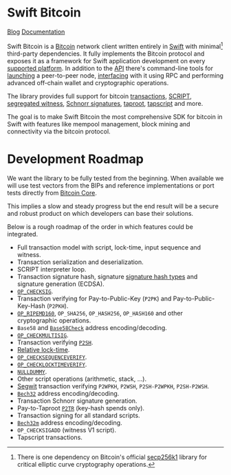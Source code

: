 # Swift Bitcoin

[Blog](https://swift-bitcoin.github.io)
[Documentation](https://swift-bitcoin.github.io/docc/documentation/bitcoin/)

Swift Bitcoin is a [Bitcoin](https://bitcoin.org/bitcoin.pdf) network client written entirely in [Swift](https://www.swift.org/documentation/) with minimal[^1] third-party dependencies. It fully implements the Bitcoin protocol and exposes it as a framework for Swift application development on every [supported platform](https://www.swift.org/platform-support/). In addition to the [API](https://swift-bitcoin.github.io/docc/documentation/bitcoin/) there's command-line tools for [launching](https://swift-bitcoin.github.io/docc/bcnode/documentation/bcnode/) a peer-to-peer node, [interfacing](https://swift-bitcoin.github.io/docc/bcutil/documentation/bcutil/) with it using RPC and performing advanced off-chain wallet and cryptographic operations.

The library provides full support for bitcoin [transactions](https://en.bitcoin.it/wiki/Transaction), [SCRIPT](https://en.bitcoin.it/wiki/Script), [segregated witness](https://github.com/bitcoin/bips/blob/master/bip-0141.mediawiki),
[Schnorr signatures](https://github.com/bitcoin/bips/blob/master/bip-0340.mediawiki), [taproot](https://github.com/bitcoin/bips/blob/master/bip-0341.mediawiki), [tapscript](https://github.com/bitcoin/bips/blob/master/bip-0342.mediawiki) and more.

The goal is to make Swift Bitcoin the most comprehensive SDK for bitcoin in Swift with features like mempool management, block mining and connectivity via the bitcoin protocol.

# Development Roadmap

We want the library to be fully tested from the beginning. When available we will use test vectors from the BIPs and reference implementations or port tests directly from [Bitcoin Core](https://bitcoincore.org).

This implies a slow and steady progress but the end result will be a secure and robust product on which developers can base their solutions.

Below is a rough roadmap of the order in which features could be integrated.

- Full transaction model with script, lock-time, input sequence and witness.
- Transaction serialization and deserialization.
- SCRIPT interpreter loop.
- Transaction signature hash, signature [signature hash types](https://river.com/learn/terms/s/sighash-flag/) and signature generation (ECDSA).
- [`OP_CHECKSIG`](https://en.bitcoin.it/wiki/OP_CHECKSIG).
- Transaction verifying for Pay-to-Public-Key (`P2PK`) and Pay-to-Public-Key-Hash (`P2PKH`).
- [`OP_RIPEMD160`](https://en.bitcoin.it/wiki/RIPEMD-160), `OP_SHA256`, `OP_HASH256`, `OP_HASH160` and other cryptographic operations.
- `Base58` and [`Base58Check`](https://en.bitcoin.it/wiki/Base58Check_encoding) address encoding/decoding.
- [`OP_CHECKMULTISIG`](https://en.bitcoin.it/wiki/OP_CHECKMULTISIG).
- Transaction verifying [`P2SH`](https://github.com/bitcoin/bips/blob/master/bip-0016.mediawiki).
- [Relative lock-time](https://github.com/bitcoin/bips/blob/master/bip-0068.mediawiki).
- [`OP_CHECKSEQUENCEVERIFY`](https://github.com/bitcoin/bips/blob/master/bip-0112.mediawiki).
- [`OP_CHECKLOCKTIMEVERIFY`](https://github.com/bitcoin/bips/blob/master/bip-0065.mediawiki).
- [`NULLDUMMY`](https://en.bitcoin.it/wiki/BIP_0147).
- Other script operations (arithmetic, stack, …).
- [Segwit](https://github.com/bitcoin/bips/blob/master/bip-0143.mediawiki) transaction verifying `P2WPKH`, `P2WSH`, `P2SH-P2WPKH`, `P2SH-P2WSH`.
- [`Bech32`](https://github.com/bitcoin/bips/blob/master/bip-0173.mediawiki) address encoding/decoding.
- Transaction Schnorr signature generation.
- Pay-to-Taproot [`P2TR`](https://github.com/bitcoin/bips/blob/master/bip-0086.mediawiki) (key-hash spends only).
- Transaction signing for all standard scripts.
- [`Bech32m`](https://github.com/bitcoin/bips/blob/master/bip-0350.mediawiki) address encoding/decoding.
- `OP_CHECKSIGADD` (witness V1 script).
- Tapscript transactions.

[^1]: There is one dependency on Bitcoin's official [secp256k1](https://github.com/bitcoin-core/secp256k1) library for critical elliptic curve cryptography operations.
